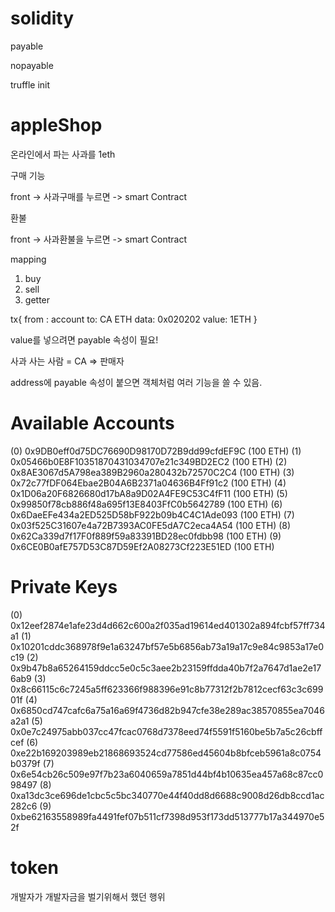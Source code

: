 # solidity

payable

nopayable

truffle init

# appleShop

온라인에서 파는 사과를 1eth

구매 기능

front -> 사과구매를 누르면 -> smart Contract

환불

front -> 사과환불을 누르면 -> smart Contract

mapping

1. buy
2. sell
3. getter

tx{
from : account
to: CA ETH
data: 0x020202
value: 1ETH
}

value를 넣으려면 payable 속성이 필요!

사과 사는 사람 = CA => 판매자

address에 payable 속성이 붙으면 객체처럼 여러 기능을 쓸 수 있음.

# Available Accounts

(0) 0x9DB0eff0d75DC76690D98170D72B9dd99cfdEF9C (100 ETH)
(1) 0x05466b0E8F10351870431034707e21c349BD2EC2 (100 ETH)
(2) 0x8AE3067d5A798ea389B2960a280432b72570C2C4 (100 ETH)
(3) 0x72c77fDF064Ebae2B04A6B2371a04636B4Ff91c2 (100 ETH)
(4) 0x1D06a20F6826680d17bA8a9D02A4FE9C53C4fF11 (100 ETH)
(5) 0x99850f78cb886f48a695f13E8403FfC0b5642789 (100 ETH)
(6) 0x6DaeEFe434a2ED525D58bF922b09b4C4C1Ade093 (100 ETH)
(7) 0x03f525C31607e4a72B7393AC0FE5dA7C2eca4A54 (100 ETH)
(8) 0x62Ca339d7f17F0f889f59a83391BD28ec0fdbb98 (100 ETH)
(9) 0x6CE0B0afE757D53C87D59Ef2A08273Cf223E51ED (100 ETH)

# Private Keys

(0) 0x12eef2874e1afe23d4d662c600a2f035ad19614ed401302a894fcbf57ff734a1
(1) 0x10201cddc368978f9e1a63247bf57e5b6856ab73a19a17c9e84c9853a17e0c19
(2) 0x9b47b8a65264159ddcc5e0c5c3aee2b23159ffdda40b7f2a7647d1ae2e176ab9
(3) 0x8c66115c6c7245a5ff623366f988396e91c8b77312f2b7812cecf63c3c69901f
(4) 0x6850cd747cafc6a75a16a69f4736d82b947cfe38e289ac38570855ea7046a2a1
(5) 0x0e7c24975abb037cc47fcac0768d7378eed74f5591f5160be5b7a5c26cbffcef
(6) 0xe22b169203989eb21868693524cd77586ed45604b8bfceb5961a8c0754b0379f
(7) 0x6e54cb26c509e97f7b23a6040659a7851d44bf4b10635ea457a68c87cc098497
(8) 0xa13dc3ce696de1cbc5c5bc340770e44f40dd8d6688c9008d26db8ccd1ac282c6
(9) 0xbe62163558989fa4491fef07b511cf7398d953f173dd513777b17a344970e52f


# token

개발자가 개발자금을 벌기위해서 했던 행위
